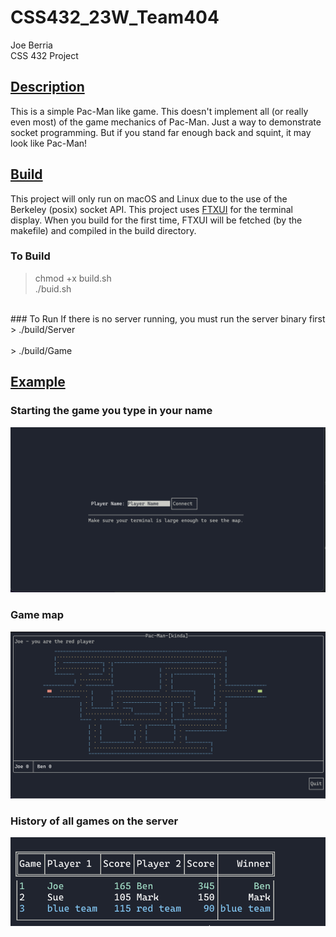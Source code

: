 # CSS432_23W_Team404
Joe Berria<br>
CSS 432 Project

## <u>Description</u>
This is a simple Pac-Man like game. This doesn't implement all (or really even most) of the game mechanics of Pac-Man. Just a way to demonstrate socket programming. But if you stand far enough back and squint, it may look like Pac-Man!

## <u>Build</u>
This project will only run on macOS and Linux due to the use of the Berkeley  (posix) socket API. This project uses [FTXUI](https://github.com/ArthurSonzogni/FTXUI) for the terminal display. When you build for the first time, FTXUI will be fetched (by the makefile) and compiled in the build directory.
### To Build
>chmod +x build.sh<br>
>./buid.sh
<br>
### To Run
If there is no server running, you must run the server binary first
> ./build/Server<br><br>
> ./build/Game

## <u>Example</u>
### Starting the game you type in your name
![](img/playername.png)
### Game map
![](img/game.png)
### History of all games on the server
![](img/leader.png)

